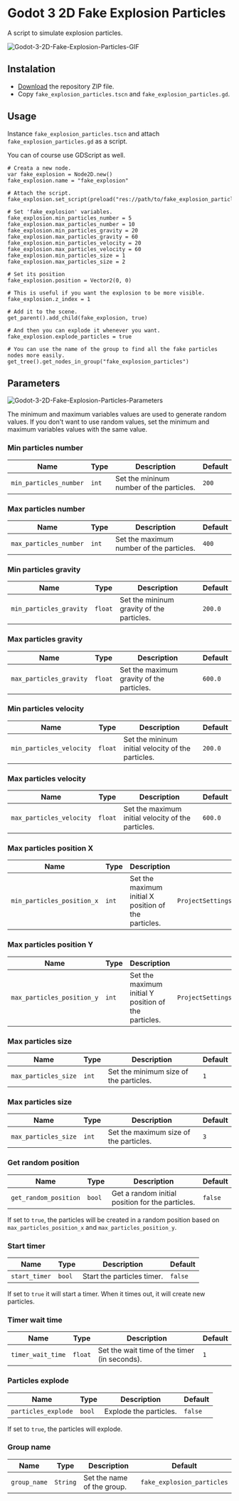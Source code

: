 # Godot 3 2D Fake Explosion Particles

A script to simulate explosion particles.

![Godot-3-2D-Fake-Explosion-Particles-GIF](examples/Godot-3-2D-Fake-Explosion-Particles.gif)

## Instalation

* [Download](https://github.com/hiulit/Godot-3-2D-Fake-Explosion-Particles/archive/master.zip) the repository ZIP file.
* Copy `fake_explosion_particles.tscn` and `fake_explosion_particles.gd`.

## Usage

Instance `fake_explosion_particles.tscn` and attach `fake_explosion_particles.gd` as a script.

You can of course use GDScript as well.

```
# Creata a new node.
var fake_explosion = Node2D.new()
fake_explosion.name = "fake_explosion"

# Attach the script.
fake_explosion.set_script(preload("res://path/to/fake_explosion_particles.gd"))

# Set 'fake_explosion' variables.
fake_explosion.min_particles_number = 5
fake_explosion.max_particles_number = 10
fake_explosion.min_particles_gravity = 20
fake_explosion.max_particles_gravity = 60
fake_explosion.min_particles_velocity = 20
fake_explosion.max_particles_velocity = 60
fake_explosion.min_particles_size = 1
fake_explosion.max_particles_size = 2

# Set its position
fake_explosion.position = Vector2(0, 0)

# This is useful if you want the explosion to be more visible.
fake_explosion.z_index = 1

# Add it to the scene.
get_parent().add_child(fake_explosion, true)

# And then you can explode it whenever you want.
fake_explosion.explode_particles = true

# You can use the name of the group to find all the fake particles nodes more easily.
get_tree().get_nodes_in_group("fake_explosion_particles")
```

## Parameters

![Godot-3-2D-Fake-Explosion-Particles-Parameters](examples/parameters.png)

The minimum and maximum variables values are used to generate random values. If you don't want to use random values, set the minimum and maximum variables values with the same value.

### Min particles number

| Name | Type | Description | Default |
| --- | --- | --- | --- |
| `min_particles_number` | `int` | Set the mininum number of the particles. | `200` |

### Max particles number

| Name | Type | Description | Default |
| --- | --- | --- | --- |
| `max_particles_number` | `int` | Set the maximum number of the particles. | `400` |

### Min particles gravity

| Name | Type | Description | Default |
| --- | --- | --- | --- |
| `min_particles_gravity` | `float` | Set the mininum gravity of the particles. | `200.0` |

### Max particles gravity

| Name | Type | Description | Default |
| --- | --- | --- | --- |
| `max_particles_gravity` | `float` | Set the maximum gravity of the particles. | `600.0` |

### Min particles velocity

| Name | Type | Description | Default |
| --- | --- | --- | --- |
| `min_particles_velocity` | `float` | Set the mininum initial velocity of the particles. | `200.0` |

### Max particles velocity

| Name | Type | Description | Default |
| --- | --- | --- | --- |
| `max_particles_velocity` | `float` | Set the maximum initial velocity of the particles. | `600.0` |

### Max particles position X

| Name | Type | Description | Default |
| --- | --- | --- | --- |
| `min_particles_position_x` | `int` | Set the maximum initial X position of the particles. | `ProjectSettings.get_setting("display/window/size/width"` |

### Max particles position Y

| Name | Type | Description | Default |
| --- | --- | --- | --- |
| `max_particles_position_y` | `int` | Set the maximum initial Y position of the particles. | `ProjectSettings.get_setting("display/window/size/height"` |

### Max particles size

| Name | Type | Description | Default |
| --- | --- | --- | --- |
| `max_particles_size` | `int` | Set the minimum size of the particles. | `1` |

### Max particles size

| Name | Type | Description | Default |
| --- | --- | --- | --- |
| `max_particles_size` | `int` | Set the maximum size of the particles. | `3` |

### Get random position

| Name | Type | Description | Default |
| --- | --- | --- | --- |
| `get_random_position` | `bool` | Get a random initial position for the particles. | `false` |

If set to `true`, the particles will be created in a random position based on `max_particles_position_x` and `max_particles_position_y`.

### Start timer

| Name | Type | Description | Default |
| --- | --- | --- | --- |
| `start_timer` | `bool` | Start the particles timer. | `false` |

If set to `true` it will start a timer. When it times out, it will create new particles.

### Timer wait time

| Name | Type | Description | Default |
| --- | --- | --- | --- |
| `timer_wait_time` | `float` | Set the wait time of the timer (in seconds). | `1` |

### Particles explode

| Name | Type | Description | Default |
| --- | --- | --- | --- |
| `particles_explode` | `bool` | Explode the particles. | `false` |

If set to `true`, the particles will explode.

### Group name

| Name | Type | Description | Default |
| --- | --- | --- | --- |
| `group_name` | `String` | Set the name of the group. | `fake_explosion_particles` |
